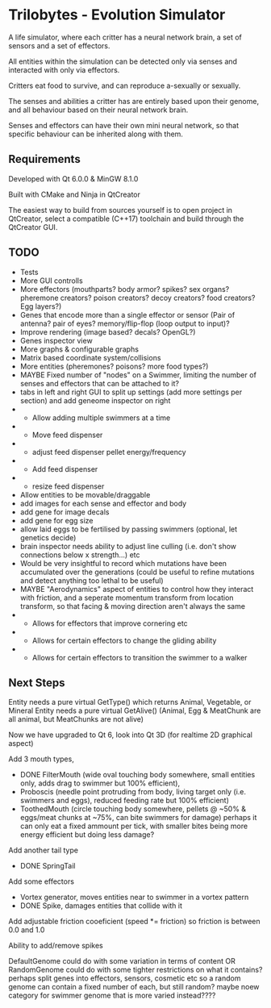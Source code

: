 # Trilobytes - Evolution Simulator
A life simulator, where each critter has a neural network brain, a set of sensors and a set of effectors.

All entities within the simulation can be detected only via senses and interacted with only via effectors.

Critters eat food to survive, and can reproduce a-sexually or sexually.

The senses and abilities a critter has are entirely based upon their genome, and all behaviour based on their neural network brain.

Senses and effectors can have their own mini neural network, so that specific behaviour can be inherited along with them.

Requirements
-----
Developed with Qt 6.0.0 & MinGW 8.1.0

Built with CMake and Ninja in QtCreator

The easiest way to build from sources yourself is to open project in QtCreator, select a compatible (C++17) toolchain and build through the QtCreator GUI.

TODO
-----
 - Tests
 - More GUI controlls
 - More effectors (mouthparts? body armor? spikes? sex organs? pheremone creators? poison creators? decoy creators? food creators? Egg layers?)
 - Genes that encode more than a single effector or sensor (Pair of antenna? pair of eyes? memory/flip-flop (loop output to input)?
 - Improve rendering (image based? decals? OpenGL?)
 - Genes inspector view
 - More graphs & configurable graphs
 - Matrix based coordinate system/collisions
 - More entities (pheremones? poisons? more food types?)
 - MAYBE Fixed number of "nodes" on a Swimmer, limiting the number of senses and effectors that can be attached to it?
 - tabs in left and right GUI to split up settings (add more settings per section) and add geneome inspector on right
 -  - Allow adding multiple swimmers at a time
 -  - Move feed dispenser
 -  - adjust feed dispenser pellet energy/frequency
 -  - Add feed dispenser
 -  - resize feed dispenser
 - Allow entities to be movable/draggable
 - add images for each sense and effector and body
 - add gene for image decals
 - add gene for egg size
 - allow laid eggs to be fertilised by passing swimmers (optional, let genetics decide)
 - brain inspector needs ability to adjust line culling (i.e. don't show connections below x strength...) etc
 - Would be very insightful to record which mutations have been accumulated over the generations (could be useful to refine mutations and detect anything too lethal to be useful)
 - MAYBE "Aerodynamics" aspect of entities to control how they interact with friction, and a seperate momentum transform from location transform, so that facing & moving direction aren't always the same
 - - Allows for effectors that improve cornering etc
 - - Allows for certain effectors to change the gliding ability
 - - Allows for certain effectors to transition the swimmer to a walker

Next Steps
----------
Entity needs a pure virtual GetType() which returns Animal, Vegetable, or Mineral
Entity needs a pure virtual GetAlive() (Animal, Egg & MeatChunk are all animal, but MeatChunks are not alive)

Now we have upgraded to Qt 6, look into Qt 3D (for realtime 2D graphical aspect)

Add 3 mouth types,
 - DONE FilterMouth (wide oval touching body somewhere, small entities only, adds drag to swimmer but 100% efficient),
 - Proboscis (needle point protruding from body, living target only (i.e. swimmers and eggs), reduced feeding rate but 100% efficient)
 - ToothedMouth (circle touching body somewhere, pellets @ ~50% & eggs/meat chunks at ~75%, can bite swimmers for damage) perhaps it can only eat a fixed ammount per tick, with smaller bites being more energy efficient but doing less damage?

Add another tail type
 - DONE SpringTail

Add some effectors
 - Vortex generator, moves entities near to swimmer in a vortex pattern
 - DONE Spike, damages entities that collide with it

Add adjustable friction cooeficient (speed *= friction) so friction is between 0.0 and 1.0

Ability to add/remove spikes

DefaultGenome could do with some variation in terms of content OR RandomGenome could do with some tighter restrictions on what it contains?
perhaps split genes into effectors, sensors, cosmetic etc so a random genome can contain a fixed number of each, but still random?
maybe noew category for swimmer genome that is more varied instead????
